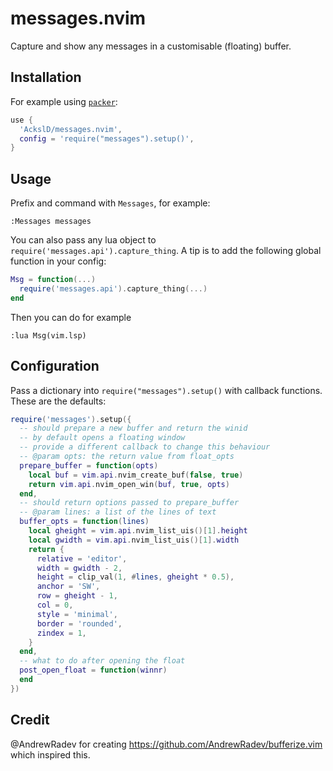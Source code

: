 # messages.nvim
Capture and show any messages in a customisable (floating) buffer.

## Installation
For example using [`packer`](https://github.com/wbthomason/packer.nvim):
```lua
use {
  'AckslD/messages.nvim',
  config = 'require("messages").setup()',
}
```

## Usage
Prefix and command with `Messages`, for example:
```
:Messages messages
```

You can also pass any lua object to `require('messages.api').capture_thing`. A tip is to add the following global function in your config:
```lua
Msg = function(...)
  require('messages.api').capture_thing(...)
end
```
Then you can do for example
```
:lua Msg(vim.lsp)
```

## Configuration
Pass a dictionary into `require("messages").setup()` with callback functions.
These are the defaults:
```lua
require('messages').setup({
  -- should prepare a new buffer and return the winid
  -- by default opens a floating window
  -- provide a different callback to change this behaviour
  -- @param opts: the return value from float_opts
  prepare_buffer = function(opts)
    local buf = vim.api.nvim_create_buf(false, true)
    return vim.api.nvim_open_win(buf, true, opts)
  end,
  -- should return options passed to prepare_buffer
  -- @param lines: a list of the lines of text
  buffer_opts = function(lines)
    local gheight = vim.api.nvim_list_uis()[1].height
    local gwidth = vim.api.nvim_list_uis()[1].width
    return {
      relative = 'editor',
      width = gwidth - 2,
      height = clip_val(1, #lines, gheight * 0.5),
      anchor = 'SW',
      row = gheight - 1,
      col = 0,
      style = 'minimal',
      border = 'rounded',
      zindex = 1,
    }
  end,
  -- what to do after opening the float
  post_open_float = function(winnr)
  end
})
```

## Credit
@AndrewRadev for creating https://github.com/AndrewRadev/bufferize.vim which inspired this.
